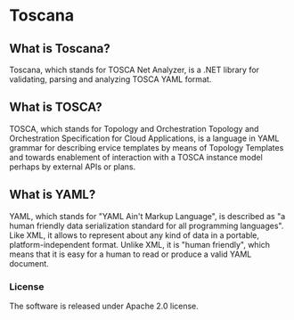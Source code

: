 # Toscana

## What is Toscana?
Toscana, which stands for TOSCA Net Analyzer, is a .NET library for validating, parsing and analyzing TOSCA YAML format.


## What is TOSCA?
TOSCA, which stands for Topology and Orchestration Topology and Orchestration Specification for Cloud Applications, 
is a language in YAML grammar for describing ervice templates by means of Topology Templates and towards enablement 
of interaction with a TOSCA instance model perhaps by external APIs or plans.  

## What is YAML?
YAML, which stands for "YAML Ain't Markup Language", is described as "a human friendly data serialization 
standard for all programming languages". Like XML, it allows to represent about any kind of data in a portable, 
platform-independent format. Unlike XML, it is "human friendly", which means that it is easy for a human to read 
or produce a valid YAML document.

### License
The software is released under Apache 2.0 license. 
